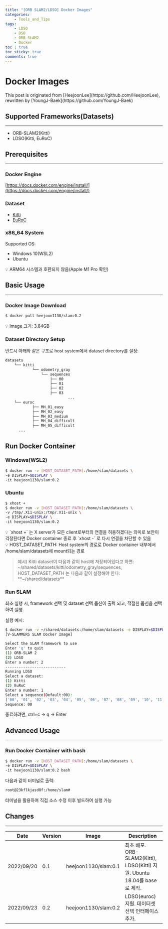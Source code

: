 ```yaml
---
title: "[ORB SLAM2/LDSO] Docker Images"
categories:
    - Tools_and_Tips
tags:
    - LDSO
    - DSO
    - ORB SLAM2
    - Docker
toc : true
toc_sticky: true
comments: true
---
```

# Docker Images
<aside>
This post is originated from [HeejoonLee](https://github.com/HeejoonLee), rewritten by [YoungJ-Baek](https://github.com/YoungJ-Baek)
</aside>

## Supported Frameworks(Datasets)

---

- ORB-SLAM2(Kitti)
- LDSO(Kitti, EuRoC)

## Prerequisites

---

### Docker Engine

[https://docs.docker.com/engine/install/](https://docs.docker.com/engine/install/)

### Dataset

- [Kitti](https://www.cvlibs.net/datasets/kitti/eval_odometry.php)
- [EuRoC](https://projects.asl.ethz.ch/datasets/doku.php?id=kmavvisualinertialdatasets#downloads)

### x86_64 System

Supported OS:
- Windows 10(WSL2)
- Ubuntu

<aside>
💡 ARM64 시스템과 호환되지 않음(Apple M1 Pro 확인)
</aside>

## Basic Usage

---

### Docker Image Download

```bash
$ docker pull heejoon1130/slam:0.2
```

<aside>
💡 Image 크기: 3.84GB

</aside>

### Dataset Directory Setup

반드시 아래와 같은 구조로 host system에서 dataset directory를 설정:

```bash
datasets
	└── kitti
			└── odometry_gray
			    └── sequences
			        ├── 00
			        ├── 01
			        ├── 02
			        ├── 03
							...
	└── euroc
			├── MH_01_easy
			├── MH_02_easy
			├── MH_03_medium
			├── MH_04_difficult
			├── MH_05_difficult
      ...
```

## Run Docker Container

### Windows(WSL2)

```bash
$ docker run -v [HOST_DATASET_PATH]:/home/slam/datasets \
-e DISPLAY=$DISPLAY \
-it heejoon1130/slam:0.2
```

### Ubuntu

```bash
$ xhost +
$ docker run -v [HOST_DATASET_PATH]:/home/slam/datasets \
-v /tmp/.X11-unix:/tmp/.X11-unix \
-e DISPLAY=$DISPLAY \
-it heejoon1130/slam:0.2
```

<aside>
💡 `xhost +` 는 X server가 모든 client로부터의 연결을 허용하겠다는 의미로 보안이 걱정된다면 Docker container 종료 후 `xhost -` 로 다시 연결을 차단할 수 있음

</aside>

<aside>
💡 HOST_DATASET_PATH: Host system의 경로로 Docker container 내부에서 /home/slam/datasets에 mount되는 경로

</aside>

> 예시) Kitti dataset이 다음과 같이 host에 저장되어있다고 하면: ~/shared/datasets/kitti/odometry_gray/sequences, HOST_DATASET_PATH 는 다음과 같이 설정해야 한다: **~/shared/datasets**
> 

### Run SLAM

최초 실행 시, framework 선택 및 dataset 선택 옵션이 출력 되고, 적절한 옵션을 선택하여 실행.

실행 예시:

```bash
$ docker run -v ~/shared/datasets:/home/slam/datasets -e DISPLAY=$DISPLAY -it heejoon1130/slam:0.2
[V-SLAMMERS SLAM Docker Image]

Select the SLAM framework to use
Enter 'q' to quit
(1) ORB-SLAM 2
(2) LDSO
Enter a number: 2
---------------------------
Running LDSO
Select a dataset:
(1) Kitti
(2) EuRoC
Enter a number: 1
Select a sequence(Default:00):
['00', '01', '02', '03', '04', '05', '06', '07', '08', '09', '10', '11', '12', '13', '14', '15', '16', '17', '18', '19', '20', '21']
Sequence: 00
```

종료하려면, ctrl+c → q → Enter

## Advanced Usage

---

### Run Docker Container with bash

```bash
$ docker run -v [HOST_DATASET_PATH]:/home/slam/datasets \
-e DISPLAY=$DISPLAY \
-it heejoon1130/slam:0.2 bash
```

다음과 같이 터미널로 출력:

```bash
root@23kflkjasd8f:/home/slam#
```

터미널을 활용하여 직접 소스 수정 이후 빌드하여 실행 가능

## Changes

---

| Date | Version | Image | Description |
| --- | --- | --- | --- |
| 2022/09/20 | 0.1 | heejoon1130/slam:0.1 | 최초 배포. ORB-SLAM2(Kitti), LDSO(Kitti) 지원. Ubuntu 18.04를 base로 제작. |
| 2022/09/23 | 0.2 | heejoon1130/slam:0.2 | LDSO(euroc) 지원. 데이터셋 선택 인터페이스 추가. |
